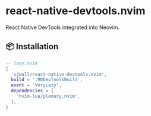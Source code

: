 # react-native-devtools.nvim

React Native DevTools integrated into Neovim.

## 📦 Installation

```lua
-- lazy.nvim
{
  'sjwall/react-native-devtools.nvim',
  build = ':RNDevToolsBuild',
  event = 'VeryLazy',
  dependencies = {
    'nvim-lua/plenary.nvim',
  },
}
```
